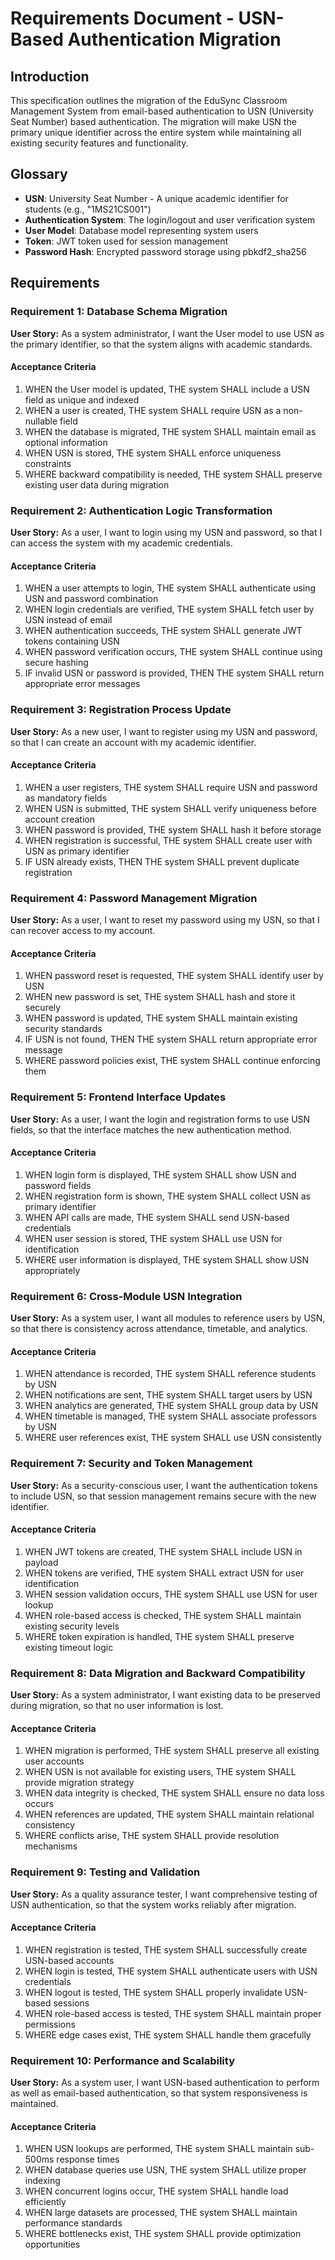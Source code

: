 # Requirements Document - USN-Based Authentication Migration

## Introduction

This specification outlines the migration of the EduSync Classroom Management System from email-based authentication to USN (University Seat Number) based authentication. The migration will make USN the primary unique identifier across the entire system while maintaining all existing security features and functionality.

## Glossary

- **USN**: University Seat Number - A unique academic identifier for students (e.g., "1MS21CS001")
- **Authentication System**: The login/logout and user verification system
- **User Model**: Database model representing system users
- **Token**: JWT token used for session management
- **Password Hash**: Encrypted password storage using pbkdf2_sha256

## Requirements

### Requirement 1: Database Schema Migration

**User Story:** As a system administrator, I want the User model to use USN as the primary identifier, so that the system aligns with academic standards.

#### Acceptance Criteria

1. WHEN the User model is updated, THE system SHALL include a USN field as unique and indexed
2. WHEN a user is created, THE system SHALL require USN as a non-nullable field
3. WHEN the database is migrated, THE system SHALL maintain email as optional information
4. WHEN USN is stored, THE system SHALL enforce uniqueness constraints
5. WHERE backward compatibility is needed, THE system SHALL preserve existing user data during migration

### Requirement 2: Authentication Logic Transformation

**User Story:** As a user, I want to login using my USN and password, so that I can access the system with my academic credentials.

#### Acceptance Criteria

1. WHEN a user attempts to login, THE system SHALL authenticate using USN and password combination
2. WHEN login credentials are verified, THE system SHALL fetch user by USN instead of email
3. WHEN authentication succeeds, THE system SHALL generate JWT tokens containing USN
4. WHEN password verification occurs, THE system SHALL continue using secure hashing
5. IF invalid USN or password is provided, THEN THE system SHALL return appropriate error messages

### Requirement 3: Registration Process Update

**User Story:** As a new user, I want to register using my USN and password, so that I can create an account with my academic identifier.

#### Acceptance Criteria

1. WHEN a user registers, THE system SHALL require USN and password as mandatory fields
2. WHEN USN is submitted, THE system SHALL verify uniqueness before account creation
3. WHEN password is provided, THE system SHALL hash it before storage
4. WHEN registration is successful, THE system SHALL create user with USN as primary identifier
5. IF USN already exists, THEN THE system SHALL prevent duplicate registration

### Requirement 4: Password Management Migration

**User Story:** As a user, I want to reset my password using my USN, so that I can recover access to my account.

#### Acceptance Criteria

1. WHEN password reset is requested, THE system SHALL identify user by USN
2. WHEN new password is set, THE system SHALL hash and store it securely
3. WHEN password is updated, THE system SHALL maintain existing security standards
4. IF USN is not found, THEN THE system SHALL return appropriate error message
5. WHERE password policies exist, THE system SHALL continue enforcing them

### Requirement 5: Frontend Interface Updates

**User Story:** As a user, I want the login and registration forms to use USN fields, so that the interface matches the new authentication method.

#### Acceptance Criteria

1. WHEN login form is displayed, THE system SHALL show USN and password fields
2. WHEN registration form is shown, THE system SHALL collect USN as primary identifier
3. WHEN API calls are made, THE system SHALL send USN-based credentials
4. WHEN user session is stored, THE system SHALL use USN for identification
5. WHERE user information is displayed, THE system SHALL show USN appropriately

### Requirement 6: Cross-Module USN Integration

**User Story:** As a system user, I want all modules to reference users by USN, so that there is consistency across attendance, timetable, and analytics.

#### Acceptance Criteria

1. WHEN attendance is recorded, THE system SHALL reference students by USN
2. WHEN notifications are sent, THE system SHALL target users by USN
3. WHEN analytics are generated, THE system SHALL group data by USN
4. WHEN timetable is managed, THE system SHALL associate professors by USN
5. WHERE user references exist, THE system SHALL use USN consistently

### Requirement 7: Security and Token Management

**User Story:** As a security-conscious user, I want the authentication tokens to include USN, so that session management remains secure with the new identifier.

#### Acceptance Criteria

1. WHEN JWT tokens are created, THE system SHALL include USN in payload
2. WHEN tokens are verified, THE system SHALL extract USN for user identification
3. WHEN session validation occurs, THE system SHALL use USN for user lookup
4. WHEN role-based access is checked, THE system SHALL maintain existing security levels
5. WHERE token expiration is handled, THE system SHALL preserve existing timeout logic

### Requirement 8: Data Migration and Backward Compatibility

**User Story:** As a system administrator, I want existing data to be preserved during migration, so that no user information is lost.

#### Acceptance Criteria

1. WHEN migration is performed, THE system SHALL preserve all existing user accounts
2. WHEN USN is not available for existing users, THE system SHALL provide migration strategy
3. WHEN data integrity is checked, THE system SHALL ensure no data loss occurs
4. WHEN references are updated, THE system SHALL maintain relational consistency
5. WHERE conflicts arise, THE system SHALL provide resolution mechanisms

### Requirement 9: Testing and Validation

**User Story:** As a quality assurance tester, I want comprehensive testing of USN authentication, so that the system works reliably after migration.

#### Acceptance Criteria

1. WHEN registration is tested, THE system SHALL successfully create USN-based accounts
2. WHEN login is tested, THE system SHALL authenticate users with USN credentials
3. WHEN logout is tested, THE system SHALL properly invalidate USN-based sessions
4. WHEN role-based access is tested, THE system SHALL maintain proper permissions
5. WHERE edge cases exist, THE system SHALL handle them gracefully

### Requirement 10: Performance and Scalability

**User Story:** As a system user, I want USN-based authentication to perform as well as email-based authentication, so that system responsiveness is maintained.

#### Acceptance Criteria

1. WHEN USN lookups are performed, THE system SHALL maintain sub-500ms response times
2. WHEN database queries use USN, THE system SHALL utilize proper indexing
3. WHEN concurrent logins occur, THE system SHALL handle load efficiently
4. WHEN large datasets are processed, THE system SHALL maintain performance standards
5. WHERE bottlenecks exist, THE system SHALL provide optimization opportunities